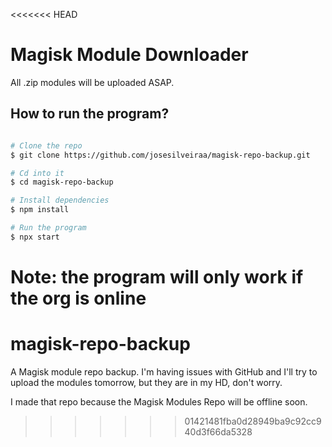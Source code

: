 <<<<<<< HEAD
# Magisk Module Downloader

All .zip modules will be uploaded ASAP.

## How to run the program?

```bash

# Clone the repo
$ git clone https://github.com/josesilveiraa/magisk-repo-backup.git

# Cd into it
$ cd magisk-repo-backup

# Install dependencies
$ npm install

# Run the program
$ npx start

```

Note: the program will only work if the org is online
=======
# magisk-repo-backup
A Magisk module repo backup. I'm having issues with GitHub and I'll try to upload the modules tomorrow, but they are in my HD, don't worry.

I made that repo because the Magisk Modules Repo will be offline soon.
>>>>>>> 01421481fba0d28949ba9c92cc940d3f66da5328
